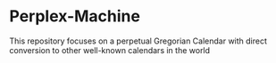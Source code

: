 # Perplex-Machine
This repository focuses on a perpetual Gregorian Calendar with direct conversion to other well-known calendars in the world

